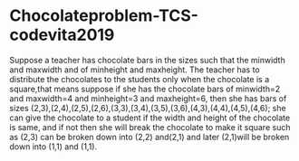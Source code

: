 # Chocolateproblem-TCS-codevita2019
 Suppose a teacher has chocolate bars in the sizes such that the minwidth and maxwidth and of minheight and maxheight. The teacher has to distribute the chocolates to the students only when the chocolate is a square,that means suppose if she has the chocolate bars of minwidth=2 and maxwidth=4 and minheight=3 and maxheight=6, then she has bars of sizes (2,3),(2,4),(2,5),(2,6),(3,3),(3,4),(3,5),(3,6),(4,3),(4,4),(4,5),(4,6); she can give the chocolate to a student if the width and height of the chocolate is same, and if not then she will break the chocolate to make it square such as (2,3) can be broken down into (2,2) and(2,1) and later (2,1)will be broken down into (1,1) and (1,1).

